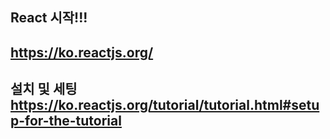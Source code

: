 React 시작!!!
--
https://ko.reactjs.org/
--
설치 및 세팅
https://ko.reactjs.org/tutorial/tutorial.html#setup-for-the-tutorial
--
